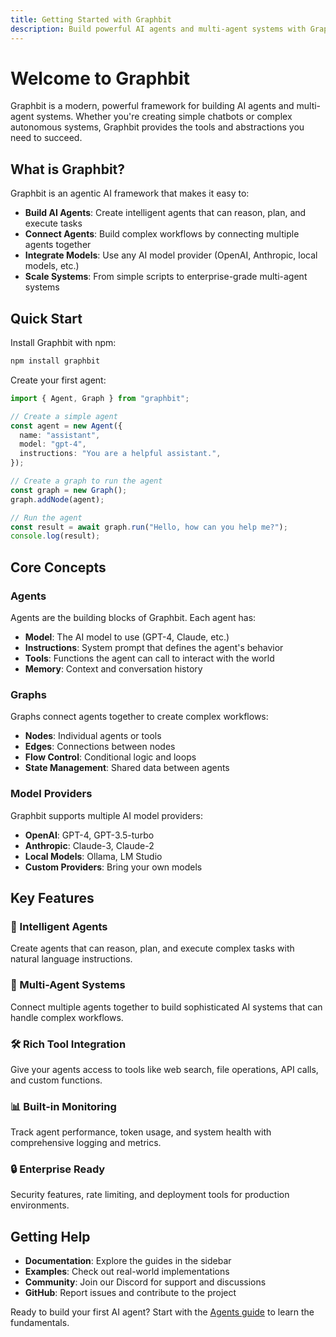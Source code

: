 ```yaml
---
title: Getting Started with Graphbit
description: Build powerful AI agents and multi-agent systems with Graphbit
---
```


# Welcome to Graphbit

Graphbit is a modern, powerful framework for building AI agents and multi-agent systems. Whether you're creating simple chatbots or complex autonomous systems, Graphbit provides the tools and abstractions you need to succeed.

## What is Graphbit?

Graphbit is an agentic AI framework that makes it easy to:

- **Build AI Agents**: Create intelligent agents that can reason, plan, and execute tasks
- **Connect Agents**: Build complex workflows by connecting multiple agents together
- **Integrate Models**: Use any AI model provider (OpenAI, Anthropic, local models, etc.)
- **Scale Systems**: From simple scripts to enterprise-grade multi-agent systems

## Quick Start

Install Graphbit with npm:

```bash
npm install graphbit
```

Create your first agent:

```typescript
import { Agent, Graph } from "graphbit";

// Create a simple agent
const agent = new Agent({
  name: "assistant",
  model: "gpt-4",
  instructions: "You are a helpful assistant.",
});

// Create a graph to run the agent
const graph = new Graph();
graph.addNode(agent);

// Run the agent
const result = await graph.run("Hello, how can you help me?");
console.log(result);
```

## Core Concepts

### Agents

Agents are the building blocks of Graphbit. Each agent has:

- **Model**: The AI model to use (GPT-4, Claude, etc.)
- **Instructions**: System prompt that defines the agent's behavior
- **Tools**: Functions the agent can call to interact with the world
- **Memory**: Context and conversation history

### Graphs

Graphs connect agents together to create complex workflows:

- **Nodes**: Individual agents or tools
- **Edges**: Connections between nodes
- **Flow Control**: Conditional logic and loops
- **State Management**: Shared data between agents

### Model Providers

Graphbit supports multiple AI model providers:

- **OpenAI**: GPT-4, GPT-3.5-turbo
- **Anthropic**: Claude-3, Claude-2
- **Local Models**: Ollama, LM Studio
- **Custom Providers**: Bring your own models

## Key Features

### 🤖 Intelligent Agents

Create agents that can reason, plan, and execute complex tasks with natural language instructions.

### 🔗 Multi-Agent Systems

Connect multiple agents together to build sophisticated AI systems that can handle complex workflows.

### 🛠️ Rich Tool Integration

Give your agents access to tools like web search, file operations, API calls, and custom functions.

### 📊 Built-in Monitoring

Track agent performance, token usage, and system health with comprehensive logging and metrics.

### 🔒 Enterprise Ready

Security features, rate limiting, and deployment tools for production environments.

## Getting Help

- **Documentation**: Explore the guides in the sidebar
- **Examples**: Check out real-world implementations
- **Community**: Join our Discord for support and discussions
- **GitHub**: Report issues and contribute to the project

Ready to build your first AI agent? Start with the [Agents guide](/agents) to learn the fundamentals.
